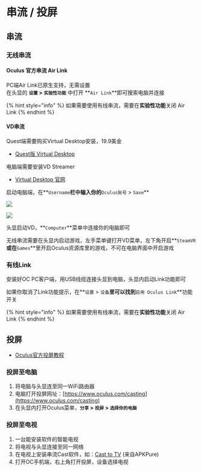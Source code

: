 # 串流 / 投屏

## 串流

### 无线串流

#### Oculus 官方串流 Air Link

PC端Air Link已原生支持，无需设置\
在头显的 **`设置` > `实验性功能`** 中打开 **`Air Link`**即可搜索电脑并连接

{% hint style="info" %}
如果需要使用有线串流，需要在**实验性功能**关闭 Air Link
{% endhint %}

#### VD串流

Quest端需要购买Virtual Desktop安装，19.9美金

* [Quest版 Virtual Desktop](https://www.oculus.com/experiences/quest/2017050365004772)

电脑端需要安装VD Streamer

* [Virtual Desktop 官网](https://www.vrdesktop.net)

启动电脑端，在**`Username`**栏中输入你的**`Oculus账号` > `Save`**

![](https://cdn.jsdelivr.net/gh/EYW-015/Oculus-guide-China/img/ochome/oc\_account.png)

![](https://cdn.jsdelivr.net/gh/EYW-015/Oculus-guide-China/img/ochome/vd\_username.png)

头显启动VD，**`Computer`**菜单中连接你的电脑即可

无线串流需要在头显内启动游戏，左手菜单键打开VD菜单，左下角开启**`SteamVR`**或在**`Games`**里开启Oculus资源库里的游戏，不可在电脑界面中开启游戏

### 有线Link

安装好OC PC客户端，用USB线缆连接头显到电脑，头显内启动Link功能即可

如果你取消了Link功能提示，在**`设置` > `设备`**里可以找到**`启用 Oculus Link`**功能开关

{% hint style="info" %}
如果需要使用有线串流，需要在**实验性功能**关闭 Air Link
{% endhint %}

## 投屏

* [Oculus官方投屏教程](https://support.oculus.com/articles/in-vr-experiences/oculus-features/cast-with-quest-2/?locale=zh\_CN)

### 投屏至电脑

1. 将电脑与头显连至同一WiFi路由器
2. 电脑打开投屏网址：[https://www.oculus.com/casting](https://www.oculus.com/casting)
3. 在头显内打开Oculus菜单，**`分享` > `投屏` > `选择你的电脑`**

### 投屏至电视

1. 一台能安装软件的智能电视
2. 将电视与头显连接至同一网络
3. 在电视上安装串流Cast软件，如：[Cast to TV](https://apkpure.com/cn/cast-to-tv-chromecast-roku-stream-phone-to-tv/cast.video.screenmirroring.casttotv) (来自APKPure)
4. 打开OC手机端，右上角打开投屏，设备选择电视
